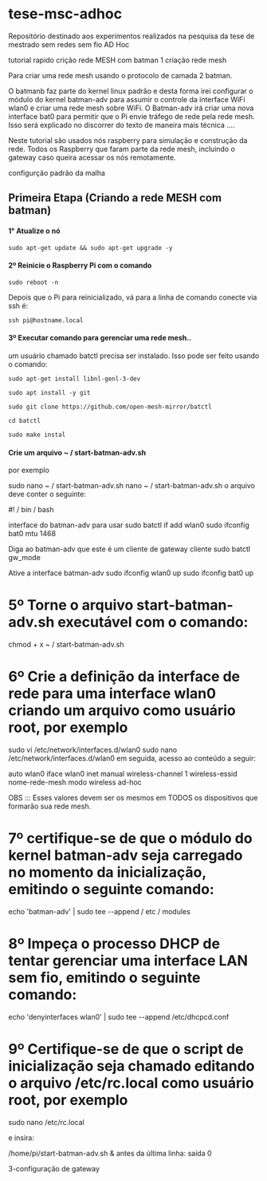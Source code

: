 # tese-msc-adhoc

Repositório destinado aos experimentos realizados na pesquisa da tese de mestrado sem redes sem fio AD Hoc

tutorial rapido crição rede MESH com batman 1 criação rede mesh

Para criar uma rede mesh usando o protocolo de camada 2 batman.

O batmanb faz parte do kernel linux padrão e desta forma irei configurar o módulo do kernel batman-adv para assumir o controle da interface WiFi wlan0 e criar uma rede mesh sobre WiFi. O Batman-adv irá criar uma nova interface bat0 para permitir que o Pi envie tráfego de rede pela rede mesh. Isso será explicado no discorrer do texto de maneira mais técnica ....

Neste tutorial são usados nós raspberry para simulação e construção da rede. Todos os Raspberry que faram parte da rede mesh, incluindo o gateway caso queira acessar os nós remotamente.

configurção padrão da malha

## Primeira Etapa  (Criando a rede MESH com batman)

#### 1° Atualize o nó

````sudo apt-get update && sudo apt-get upgrade -y````

#### 2º Reinicie o Raspberry Pi com o comando

```sudo reboot -n```

Depois que o Pi para reinicializado, vá para a linha de comando conecte via ssh é:

```ssh pi@hostname.local```

#### 3º Executar comando para gerenciar uma rede mesh..


um usuário chamado batctl precisa ser instalado. Isso pode ser feito usando o comando:

```sudo apt-get install libnl-genl-3-dev```

```sudo apt install -y git```

```sudo git clone https://github.com/open-mesh-mirror/batctl```

```cd batctl```

```sudo make instal```

#### Crie um arquivo ~ / start-batman-adv.sh

por exemplo

sudo nano ~ / start-batman-adv.sh nano ~ / start-batman-adv.sh o arquivo deve conter o seguinte:

#! / bin / bash

interface do batman-adv para usar
sudo batctl if add wlan0 sudo ifconfig bat0 mtu 1468

Diga ao batman-adv que este é um cliente de gateway
cliente sudo batctl gw_mode

Ative a interface batman-adv
sudo ifconfig wlan0 up sudo ifconfig bat0 up


# 5º Torne o arquivo start-batman-adv.sh executável com o comando:


chmod + x ~ / start-batman-adv.sh


# 6º Crie a definição da interface de rede para uma interface wlan0 criando um arquivo como usuário root, por exemplo

sudo vi /etc/network/interfaces.d/wlan0 sudo nano /etc/network/interfaces.d/wlan0 em seguida, acesso ao conteúdo a seguir:

auto wlan0 iface wlan0 inet manual wireless-channel 1 wireless-essid nome-rede-mesh modo wireless ad-hoc

OBS ::: Esses valores devem ser os mesmos em TODOS os dispositivos que formarão sua rede mesh.


# 7º certifique-se de que o módulo do kernel batman-adv seja carregado no momento da inicialização, emitindo o seguinte comando:

echo 'batman-adv' | sudo tee --append / etc / modules

# 8º Impeça o processo DHCP de tentar gerenciar uma interface LAN sem fio, emitindo o seguinte comando:

echo 'denyinterfaces wlan0' | sudo tee --append /etc/dhcpcd.conf

# 9º Certifique-se de que o script de inicialização seja chamado editando o arquivo /etc/rc.local como usuário root, por exemplo

sudo nano /etc/rc.local

e insira:

/home/pi/start-batman-adv.sh & antes da última linha: saída 0




3-configuração de gateway
